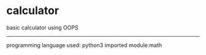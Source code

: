 # calculator
basic calculator using OOPS
*************
programming language used: python3
imported module:math
